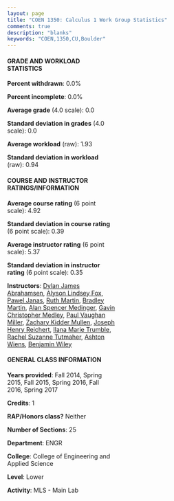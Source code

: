```yaml
---
layout: page
title: "COEN 1350: Calculus 1 Work Group Statistics"
comments: true
description: "blanks"
keywords: "COEN,1350,CU,Boulder"
---
```

<head>
<script src="https://ajax.googleapis.com/ajax/libs/jquery/2.1.3/jquery.min.js"></script>
<script src="https://dl.dropboxusercontent.com/s/pc42nxpaw1ea4o9/highcharts.js?dl=0"></script>
<!-- <script src="../assets/js/highcharts.js"></script> -->
<style type="text/css">@font-face {
	font-family: "Bebas Neue";
	src: url(https://www.filehosting.org/file/details/544349/BebasNeue Regular.otf) format("opentype");
	}
	h1.Bebas { 
		font-family: "Bebas Neue", Verdana, Tahoma;
	}
</style>
</head>
<body>
	<div id="container" style="float: right; width: 45%; height: 88%; margin-left: 2.5%; margin-right: 2.5%;"></div>
	<script language="JavaScript">
		$(document).ready(function() {
		var chart = {type: 'column'};
		var title = {text: 'Grade Distribution'};
		var xAxis = {categories: ['A','B','C','D','F'],crosshair: true};
		var yAxis = {min: 0,title: {text: 'Percentage'}};
		var tooltip = {headerFormat: '<center><b><span style="font-size:20px">{point.key}</span></b></center>',
		               pointFormat: '<td style="padding:0"><b>{point.y:.1f}%</b></td>',
		               footerFormat: '</table>',shared: true,useHTML: true};
		var plotOptions = {column: {pointPadding: 0.0,borderWidth: 0}};  
		var credits = {enabled: false};var series= [{name: 'Percent',data: [0.0,0.0,0.0,0.0,0.0,]}];
		var json = {};
		json.chart = chart;
		json.title = title;
		json.tooltip = tooltip;
		json.xAxis = xAxis;
		json.yAxis = yAxis;  
		json.series = series;
		json.plotOptions = plotOptions;  
		json.credits = credits;
		$('#container').highcharts(json);
	});
	</script>
</body>
			   
#### GRADE AND WORKLOAD STATISTICS

**Percent withdrawn**: 0.0%

**Percent incomplete**: 0.0%

**Average grade** (4.0 scale): 0.0

**Standard deviation in grades** (4.0 scale): 0.0

**Average workload** (raw): 1.93

**Standard deviation in workload** (raw): 0.94

#### COURSE AND INSTRUCTOR RATINGS/INFORMATION

**Average course rating** (6 point scale): 4.92

**Standard deviation in course rating** (6 point scale): 0.39

**Average instructor rating** (6 point scale): 5.37

**Standard deviation in instructor rating** (6 point scale): 0.35

**Instructors**: <a href='../../instructors/Dylan_James_Abrahamsen'>Dylan James Abrahamsen</a>, <a href='../../instructors/Alyson_Lindsey_Fox'>Alyson Lindsey Fox</a>, <a href='../../instructors/Pawel_Janas'>Pawel Janas</a>, <a href='../../instructors/Ruth_Martin'>Ruth Martin</a>, <a href='../../instructors/Bradley_Martin'>Bradley Martin</a>, <a href='../../instructors/Alan_Spencer_Medinger'>Alan Spencer Medinger</a>, <a href='../../instructors/Gavin_Christopher_Medley'>Gavin Christopher Medley</a>, <a href='../../instructors/Paul_Vaughan_Miller'>Paul Vaughan Miller</a>, <a href='../../instructors/Zachary_Kidder_Mullen'>Zachary Kidder Mullen</a>, <a href='../../instructors/Joseph_Henry_Reichert'>Joseph Henry Reichert</a>, <a href='../../instructors/Ilana_Marie_Trumble'>Ilana Marie Trumble</a>, <a href='../../instructors/Rachel_Suzanne_Tutmaher'>Rachel Suzanne Tutmaher</a>, <a href='../../instructors/Ashton_Wiens'>Ashton Wiens</a>, <a href='../../instructors/Benjamin_Wiley'>Benjamin Wiley</a>

#### GENERAL CLASS INFORMATION

**Years provided**: Fall 2014, Spring 2015, Fall 2015, Spring 2016, Fall 2016, Spring 2017

**Credits**: 1

**RAP/Honors class?** Neither

**Number of Sections**: 25

**Department**: ENGR

**College**: College of Engineering and Applied Science

**Level**: Lower

**Activity**: MLS - Main Lab
